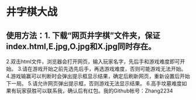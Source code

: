 # 井字棋大战
## 使用方法：1. 下载“网页井字棋”文件夹，保证index.html,E.jpg,O.jpg和X.jpg同时存在。
2.双击html文件，浏览器会打开网页，输入玩家名字，先后手和游戏难度即可开始。
3.请在游戏开始之前先选先后手，再选游戏难度，否则可能游戏无法开始。
4.游戏输赢可以判断时会弹出提示框显示结果，确定后刷新网页，重新设置后开始下一局。
5.请允许网页弹出提示框，否则游戏无法显示结果。
6.高手坟墓难度如果有玩家获胜可以联系我，确认后有红包。我的Github帐号：Zhang2234
